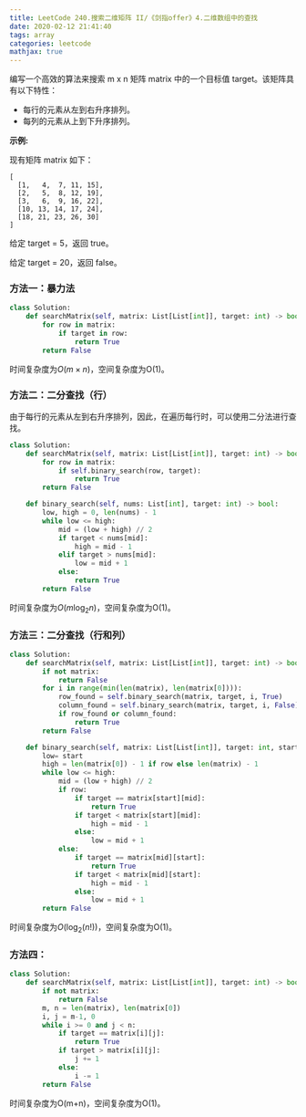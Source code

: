 ```yaml
---
title: LeetCode 240.搜索二维矩阵 II/《剑指offer》4.二维数组中的查找
date: 2020-02-12 21:41:40
tags: array
categories: leetcode
mathjax: true
---
```


编写一个高效的算法来搜索 m x n 矩阵 matrix 中的一个目标值 target。该矩阵具有以下特性：

* 每行的元素从左到右升序排列。
* 每列的元素从上到下升序排列。

<!--more-->

**示例:**

现有矩阵 matrix 如下：

```
[
  [1,   4,  7, 11, 15],
  [2,   5,  8, 12, 19],
  [3,   6,  9, 16, 22],
  [10, 13, 14, 17, 24],
  [18, 21, 23, 26, 30]
]
```

给定 target = 5，返回 true。

给定 target = 20，返回 false。

### 方法一：暴力法

```python
class Solution:
    def searchMatrix(self, matrix: List[List[int]], target: int) -> bool:
        for row in matrix:
            if target in row:
                return True
        return False
```

时间复杂度为$O(m \times n)$，空间复杂度为O(1)。

### 方法二：二分查找（行）

由于每行的元素从左到右升序排列，因此，在遍历每行时，可以使用二分法进行查找。

```python
class Solution:
    def searchMatrix(self, matrix: List[List[int]], target: int) -> bool:
        for row in matrix:
            if self.binary_search(row, target):
                return True
        return False

    def binary_search(self, nums: List[int], target: int) -> bool:
        low, high = 0, len(nums) - 1
        while low <= high:
            mid = (low + high) // 2
            if target < nums[mid]:
                high = mid - 1
            elif target > nums[mid]:
                low = mid + 1
            else:
                return True
        return False
```

时间复杂度为$O(m \log_2 n)$，空间复杂度为O(1)。

### 方法三：二分查找（行和列）

```python
class Solution:
    def searchMatrix(self, matrix: List[List[int]], target: int) -> bool:
        if not matrix:
            return False
        for i in range(min(len(matrix), len(matrix[0]))):
            row_found = self.binary_search(matrix, target, i, True)
            column_found = self.binary_search(matrix, target, i, False)
            if row_found or column_found:
                return True
        return False

    def binary_search(self, matrix: List[List[int]], target: int, start: int, row: bool) -> bool:
        low= start
        high = len(matrix[0]) - 1 if row else len(matrix) - 1
        while low <= high:
            mid = (low + high) // 2
            if row:
                if target == matrix[start][mid]:
                    return True
                if target < matrix[start][mid]:
                    high = mid - 1
                else:
                    low = mid + 1
            else:
                if target == matrix[mid][start]:
                    return True
                if target < matrix[mid][start]:
                    high = mid - 1
                else:
                    low = mid + 1
        return False
```

时间复杂度为$O(\log_2 (n!))$，空间复杂度为O(1)。

### 方法四：

```python
class Solution:
    def searchMatrix(self, matrix: List[List[int]], target: int) -> bool:
        if not matrix:
            return False
        m, n = len(matrix), len(matrix[0])
        i, j = m-1, 0
        while i >= 0 and j < n:
            if target == matrix[i][j]:
                return True
            if target > matrix[i][j]:
                j += 1
            else:
                i -= 1
        return False
```

时间复杂度为O(m+n)，空间复杂度为O(1)。